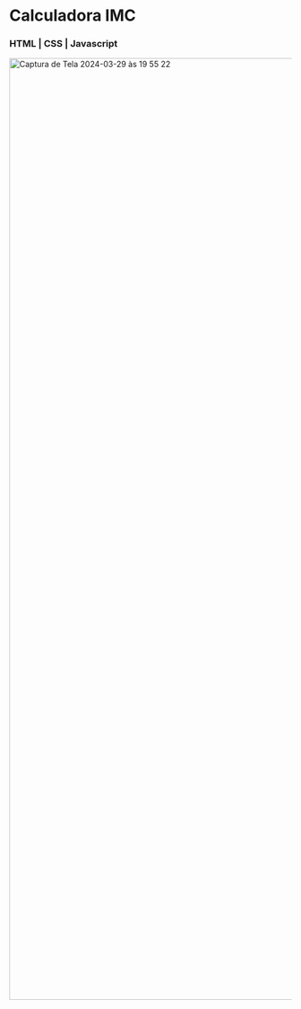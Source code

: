 # Calculadora IMC

### HTML | CSS | Javascript

<img width="1680" alt="Captura de Tela 2024-03-29 às 19 55 22" src="https://github.com/WillMUNHOZ/Calculadora-IMC/assets/124317496/b3535ef8-d82d-42b5-996c-037ff66d1c82">
